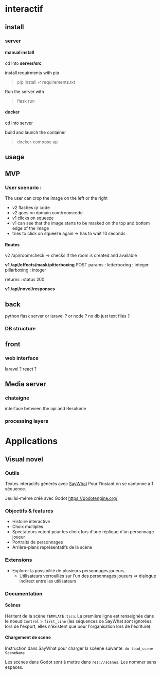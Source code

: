 # interactif

## install 

### server

#### manual install
cd  into **server/src**

install requirments with pip
> pip install -r requirements.txt

Run the server with 
> flask run 

#### docker
cd into server

build and launch the container
> docker-compose up



## usage


## MVP
### User scenario :

The user can crop the image on the left or the right

- v2 flashes qr code
- v2 goes on domain.com/roomcode
- v1 clicks on squeeze
- v1 can see that the image starts to be masked on the top and bottom edge of the image
- tries to click on squeeze again => has to wait 10 seconds

#### Routes
v2 /api/room/check => checks if the room is created and available

**v1 /api/effects/mask/pitterboxing**
POST
params :
letterboxing : integer
pillarboxing : integer


returns :
status 200


**v1 /api/novel/responses**

## back
python flask server or laravel ? or node ?
no db just text files ?

### DB structure




## front

### web interface
laravel ? react ?



## Media server
### chataigne 
interface between the api and Resolume

### processing layers


# Applications
## Visual novel

### Outils
Textes interactifs générés avec [SayWhat](https://nathanhoad.itch.io/saywhat)
Pour l'instant on se cantonne à 1 séquence.

Jeu lui-même créé avec Godot https://godotengine.org/

### Objectifs & features
- Histoire interactive
- Choix multiples
- Spectateurs votent pour les choix lors d'une réplique d'un personnage joueur
- Portraits de personnages
- Arrière-plans représentatifs de la scène

### Extensions
- Explorer la possibilité de plusieurs personnages joueurs.
	- Utilisateurs verrouillés sur l'un des personnages joueurs => dialogue indirect entre les utilisateurs

### Documentation

#### Scènes
Héritent de la scène `TEMPLATE.tscn`.
La première ligne est renseignée dans le noeud `Control` > `first_line` (les séquences de SayWhat sont ignorées lors de l'export, elles n'existent que pour l'organisation lors de l'écriture).

#### Chargement de scène
Instruction dans SayWhat pour charger la scèene suivante: `do load_scene SceneName`

Les scènes dans Godot sont à mettre dans `res://scenes`. Les nommer sans espaces.